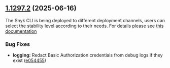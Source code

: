 ## [1.1297.2](https://github.com/snyk/snyk/compare/v1.1297.1...1.1297.2) (2025-06-16)

The Snyk CLI is being deployed to different deployment channels, users can select the stability level according to their needs. For details please see [this documentation](https://docs.snyk.io/snyk-cli/releases-and-channels-for-the-snyk-cli)

### Bug Fixes

* **logging:** Redact Basic Authorization credentials from debug logs if they exist ([e054455](https://github.com/snyk/snyk/commit/e054455eab8e686f19c165a8bad86259103a5f5d))

